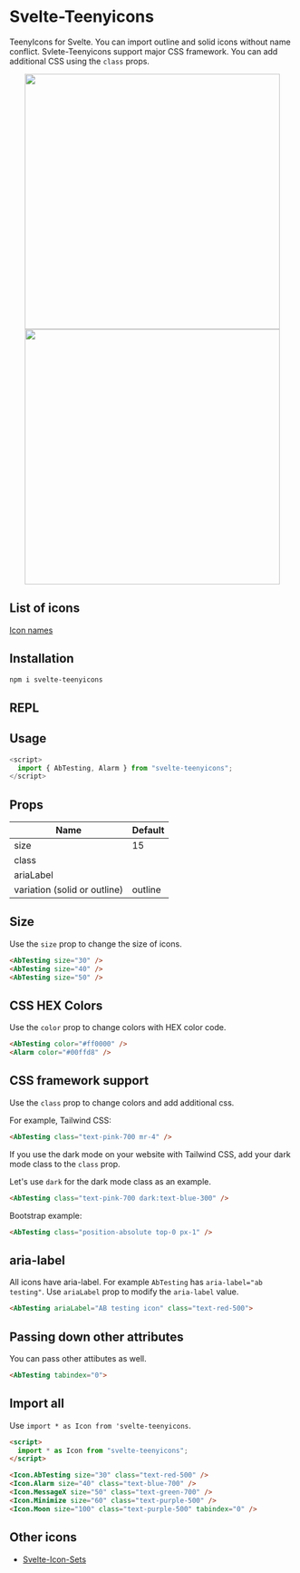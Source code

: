 # Svelte-Teenyicons

TeenyIcons for Svelte. You can import outline and solid icons without name conflict. Svlete-Teenyicons support major CSS framework. You can add additional CSS using the `class` props.


<p align="center">
<img width="450" src="https://raw.githubusercontent.com/shinokada/svelte-teenyicons/main/static/images/teenyicons1.webp" />
<img width="450" src="https://raw.githubusercontent.com/shinokada/svelte-teenyicons/main/static/images/teenyicons2.webp" />
</p>

## List of icons

[Icon names](https://github.com/shinokada/svelte-teenyicons/blob/main/icon-list.md)


## Installation

```sh
npm i svelte-teenyicons
```

## REPL



## Usage

```js
<script>
  import { AbTesting, Alarm } from "svelte-teenyicons";
</script>
```

## Props

| Name                         | Default     |
| ---------------------------- | ----------- |
| size                         | 15          |
| class                        |             |
| ariaLabel                    | <file name> |
| variation (solid or outline) | outline     |

## Size

Use the `size` prop to change the size of icons.

```html
<AbTesting size="30" />
<AbTesting size="40" />
<AbTesting size="50" />
```

## CSS HEX Colors

Use the `color` prop to change colors with HEX color code.

```html
<AbTesting color="#ff0000" />
<Alarm color="#00ffd8" />
```

## CSS framework support

Use the `class` prop to change colors and add additional css.

For example, Tailwind CSS:

```html
<AbTesting class="text-pink-700 mr-4" />
```

If you use the dark mode on your website with Tailwind CSS, add your dark mode class to the `class` prop.

Let's use `dark` for the dark mode class as an example.

```html
<AbTesting class="text-pink-700 dark:text-blue-300" />
```

Bootstrap example:

```html
<AbTesting class="position-absolute top-0 px-1" />
```


## aria-label

All icons have aria-label. For example `AbTesting` has `aria-label="ab testing"`. 
Use `ariaLabel` prop to modify the `aria-label` value. 

```html
<AbTesting ariaLabel="AB testing icon" class="text-red-500">
```

## Passing down other attributes

You can pass other attibutes as well.

```html
<AbTesting tabindex="0">
```

## Import all

Use `import * as Icon from 'svelte-teenyicons`.

```html
<script>
  import * as Icon from "svelte-teenyicons";
</script>

<Icon.AbTesting size="30" class="text-red-500" />
<Icon.Alarm size="40" class="text-blue-700" />
<Icon.MessageX size="50" class="text-green-700" />
<Icon.Minimize size="60" class="text-purple-500" />
<Icon.Moon size="100" class="text-purple-500" tabindex="0" />
```

## Other icons

- [Svelte-Icon-Sets](https://svelte-svg-icons.vercel.app/)